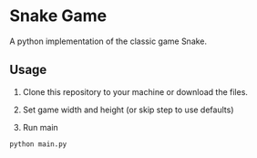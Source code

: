 # Snake Game

A python implementation of the classic game Snake.

## Usage

1. Clone this repository to your machine or download the files.

2. Set game width and height (or skip step to use defaults)

3. Run main
``` 
python main.py
```
